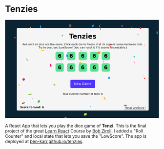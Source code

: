 # Tenzies
![winning game screenshot](./win_screenshot.png)

A React App that lets you play the dice game of __Tenzi__. This is the final project of the great [Learn React](https://scrimba.com/learn/learnreact) Course by [Bob Ziroll](twitter.com/bobziroll). I added a "Roll Counter" and local state that lets you save the "LowScore". The app is deployed at [ben-karr.github.io/tenzies](https://ben-karr.github.io/tenzies).